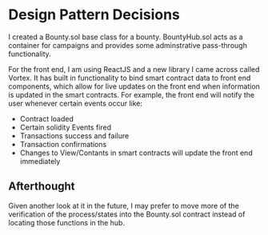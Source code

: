 # Design Pattern Decisions

I created a Bounty.sol base class for a bounty. BountyHub.sol acts as a container for campaigns and provides some adminstrative pass-through functionality.

For the front end, I am using ReactJS and a new library I came across called Vortex. It has built in functionality to bind smart contract data to front end components, which allow for live updates on the front end when information is updated in the smart contracts. For example, the front end will notify the user whenever certain events occur like:

* Contract loaded
* Certain solidity Events fired
* Transactions success and failure
* Transaction confirmations
* Changes to View/Contants in smart contracts will update the front end immediately



## Afterthought

Given another look at it in the future, I may prefer to move more of the verification of the process/states into the Bounty.sol contract instead of locating those functions in the hub.